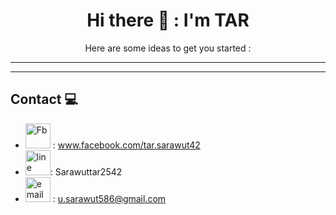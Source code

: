 <div align="center">
<h1>Hi there 👋 : I'm TAR</h1>

 Here are some ideas to get you started :
 
</div>


__________________

<div align="center">

</div>
 
__________________
## Contact 💻 
- <img src="https://www.vectorlogo.zone/logos/facebook/facebook-tile.svg" alt="Fb" width="40" height="40"> : www.facebook.com/tar.sarawut42
- <img src="https://www.vectorlogo.zone/logos/line/line-icon.svg" alt="line" width="40" height="40">: Sarawuttar2542
- <img src="https://www.vectorlogo.zone/logos/gmail/gmail-tile.svg" alt="email" width="40" height="40">  : u.sarawut586@gmail.com

